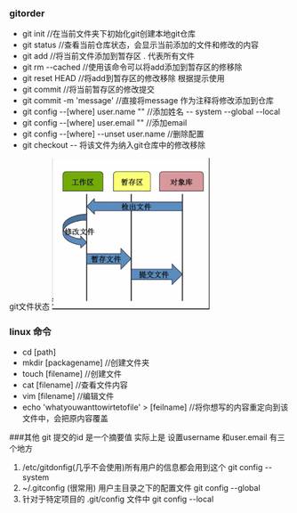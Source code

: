 ### gitorder
- git init //在当前文件夹下初始化git创建本地git仓库
- git status //查看当前仓库状态，会显示当前添加的文件和修改的内容
- git add <filename> //将当前文件添加到暂存区  . 代表所有文件
- git rm --cached <file> //使用该命令可以将add添加到暂存区的修移除
- git reset HEAD <file>  //将add到暂存区的修改移除  根据提示使用
- git commit //将当前暂存区的修改提交
- git commit -m 'message' //直接将message 作为注释将修改添加到仓库
- git config --[where] user.name "" //添加姓名  -- system --global --local
- git config --[where] user.email "" //添加email 
- git config --[where] --unset user.name //删除配置
- git checkout -- <filename> 将该文件为纳入git仓库中的修改移除

git文件状态
![文件状态图](./img/pic1.png)

### linux 命令
- cd [path]
- mkdir [packagename]  //创建文件夹
- touch [filename]  //创建文件
- cat [filename]  //查看文件内容
- vim [filename]  //编辑文件
- echo 'whatyouwanttowirtetofile' > [feilname] //将你想写的内容重定向到该文件中，会把原内容覆盖

###其他
git 提交的id 是一个摘要值 实际上是
设置username 和user.email 有三个地方
1. /etc/gitdonfig(几乎不会使用)所有用户的信息都会用到这个 git config --system
2.  ~/.gitconfig (很常用) 用户主目录之下的配置文件 git config --global 
3. 针对于特定项目的 .git/config 文件中  git config --local
